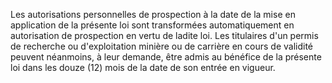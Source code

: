 Les autorisations personnelles de prospection à la
date de la mise en application de la présente loi sont transformées
automatiquement en autorisation de prospection en vertu de ladite loi.
Les titulaires d'un permis de recherche ou d'exploitation minière ou de
carrière en cours de validité peuvent néanmoins, à leur demande, être
admis au bénéfice de la présente loi dans les douze (12) mois de la date
de son entrée en vigueur.